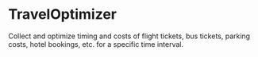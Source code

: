 # TravelOptimizer
Collect and optimize timing and costs of flight tickets, bus tickets, parking costs, hotel bookings, etc. for a specific time interval.
